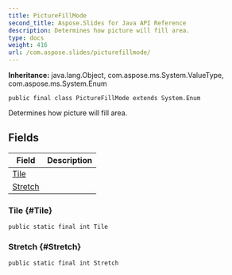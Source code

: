 ```yaml
---
title: PictureFillMode
second_title: Aspose.Slides for Java API Reference
description: Determines how picture will fill area.
type: docs
weight: 416
url: /com.aspose.slides/picturefillmode/
---
```

**Inheritance:**
java.lang.Object, com.aspose.ms.System.ValueType, com.aspose.ms.System.Enum
```
public final class PictureFillMode extends System.Enum
```

Determines how picture will fill area.
## Fields

| Field | Description |
| --- | --- |
| [Tile](#Tile) |  |
| [Stretch](#Stretch) |  |
### Tile {#Tile}
```
public static final int Tile
```




### Stretch {#Stretch}
```
public static final int Stretch
```





